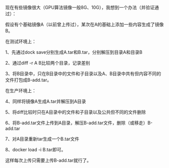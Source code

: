 现在有些镜像很大（GPU算法镜像一般8G、10G），我想到一个办法（并验证通过）：

假设有个基础镜像A（以前曾上传过），某次在A的基础上添加一些内容生成了镜像B。

在测试环境上：

1、先通过dock save分别生成A.tar和B.tar，分别解压到目录A和目录B

2、通过diff -r A B比较两个目录，记录差别

3、将B目录中，只在B目录中的文件和子目录以及A、B目录中共有但内容不同的文件打包成B-add.tar。

在生产环境上：

4、同样将镜像A生成A.tar并解压到A目录

5、将diff比较时只在A目录中的文件和子目录以及公共但不同的文件删除

6、将B-add.tar文件上传到A目录，解压B-add.tar文件，删除（或移走）B-add.tar

7、对A目录重新tar生成一个B.tar文件

8、docker load -i B.tar即可。

这样每次上传只需要上传B-add.tar就行了。
